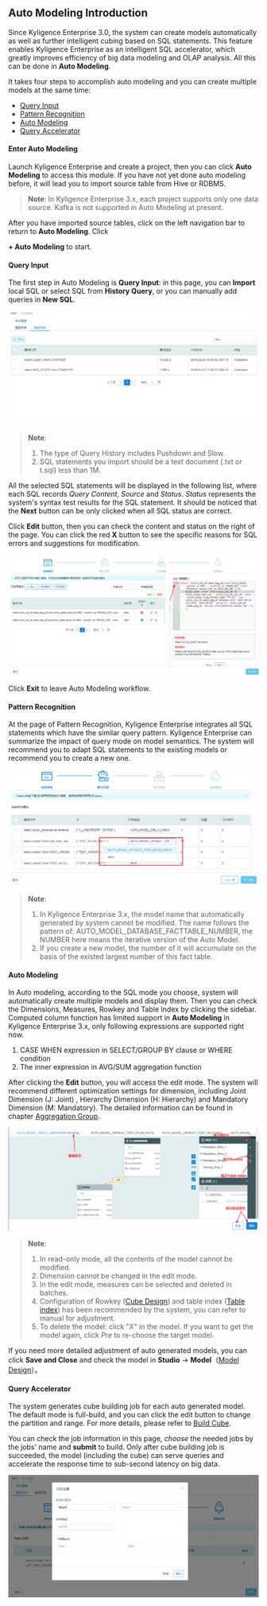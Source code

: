 ## Auto Modeling Introduction

Since Kyligence Enterprise 3.0, the system can create models automatically as well as further intelligent cubing based on SQL statements. This feature enables Kyligence Enterprise as an intelligent SQL accelerator, which greatly improves efficiency of big data modeling and OLAP analysis. All this can be done in **Auto Modeling**.

It takes four steps to accomplish auto modeling and you can create multiple models at the same time:


- [Query Input](#query-input)
- [Pattern Recognition](#pattern-recognition)
- [Auto Modeling](#auto-modeling)
- [Query Accelerator](#query-accelerator)
  

#### Enter Auto Modeling

Launch Kyligence Enterprise and create a project, then you can click **Auto Modeling** to access this module. If you have not yet done auto modeling before, it will lead you to import source table from Hive or RDBMS.

> **Note**: In Kyligence Enterprise 3.x, each project supports only one data source. Kafka is not supported in Auto Modeling at present.

After you have imported source tables, click on the left navigation bar to return to **Auto Modeling**.  Click

**+ Auto Modeling** to start.

#### Query Input

The first step in Auto Modeling is **Query Input**: in this page, you can **Import** local SQL or select SQL from **History Query**, or you can manually add queries in **New SQL**.

![Import from query history](images/query_history/query_history.en.png)

> **Note**:
>
> 1. The type of Query History includes Pushdown and Slow.
> 2. SQL statements you import should be a text document (.txt or t.sql) less than 1M.

All the selected SQL statements will be displayed in the following list, where each SQL records  *Query Content*, *Source* and *Status*. *Status* represents the system's syntax test results for the SQL statement. It should be noticed that the **Next** button can be only clicked when all SQL status are correct.

Click **Edit** button, then you can check the content and status on the right of the page. You can click the red **X** button to see the specific reasons for SQL errors and suggestions for modification.

![Wrong Reasons](images/SQL_input_edit/SQL_wrong_2.en.png)

Click **Exit** to leave Auto Modeling workflow.

#### Pattern Recognition 

At the page of Pattern Recognition, Kyligence Enterprise integrates all SQL statements which have the similar query pattern. Kyligence Enterprise can summarize the impact of query mode on model semantics. The system will recommend you to adapt SQL statements to the existing models or recommend you to create a new one.

![Target Model](images/pattern/pattern_target_model.en.png)



> **Note**:
>
> 1. In Kyligence Enterprise 3.x, the model name that automatically generated by system cannot be modified. The name follows the pattern of: AUTO_MODEL_DATABASE_FACTTABLE_NUMBER, the NUMBER here means the iterative version of the Auto Model.
> 2. If you create a new model, the number of it will accumulate on the basis of the existed largest number of this fact table.

#### Auto Modeling

In Auto modeling, according to the SQL mode you choose, system will automatically create multiple models and display them. Then you can check the Dimensions, Measures, Rowkey and Table Index by clicking the sidebar. Computed column function has limited support in **Auto Modeling** in Kyligence Enterprise 3.x, only following expressions are supported right now.

1. CASE WHEN expression in SELECT/GROUP BY clause or WHERE condition
2. The inner expression in AVG/SUM aggregation function

After clicking the **Edit** button, you will access the edit mode. The system will recommend different optimization settings for dimension, including Joint Dimension (J: Joint) , Hierarchy Dimension (H: Hierarchy) and Mandatory Dimension (M: Mandatory). The detailed information can be found in chapter [Aggregation Group](../model/cube_design/aggregation_group.en.md).

![Edit mode](images/model/model_edit.en.png)

> **Note**:
>
> 1. In read-only mode, all the contents of the model cannot be modified.
> 2. Dimension cannot be changed in the edit mode.
> 3. In the edit mode, measures can be selected and deleted in batches.
> 4. Configuration of Rowkey ([Cube Design](../model/cube_design/create_cube.en.md)) and table index ([Table index](../model/cube_design/table_index.en.md)) has been recommended by the system, you can refer to manual for adjustment.
> 5. To delete the model: click "X" in the model. If you want to get the model again, click *Pre* to re-choose the target model.

If you need more detailed adjustment of auto generated models, you can click **Save and Close** and check the model in **Studio** -> **Model**（[Model Design](../model/model_design/data_modeling.en.md)）。

#### Query Accelerator

The system generates cube building job for each auto generated model. The default mode is full-build, and you can click the edit button to change the partition and range. For more details, please refer to [Build Cube](../model/cube_build/README.md).

You can check the job information in this page, *choose* the needed jobs by the jobs' name and **submit** to build. Only after cube building job is succeeded, the model (including the cube) can serve queries and accelerate the response time to sub-second latency on big data.

![Partition and Range](images/building/partition_edit.en.png)
